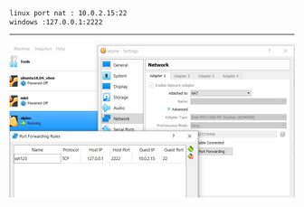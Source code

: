```
linux port nat : 10.0.2.15:22
windows :127.0.0.1:2222
```
----
![alt text](https://github.com/Qasemt/dev-tutorial/blob/master/LinuxEmbeddedSystems/ssh_server/images/vm_forwarding.jpg "virtual box port forwarding")


